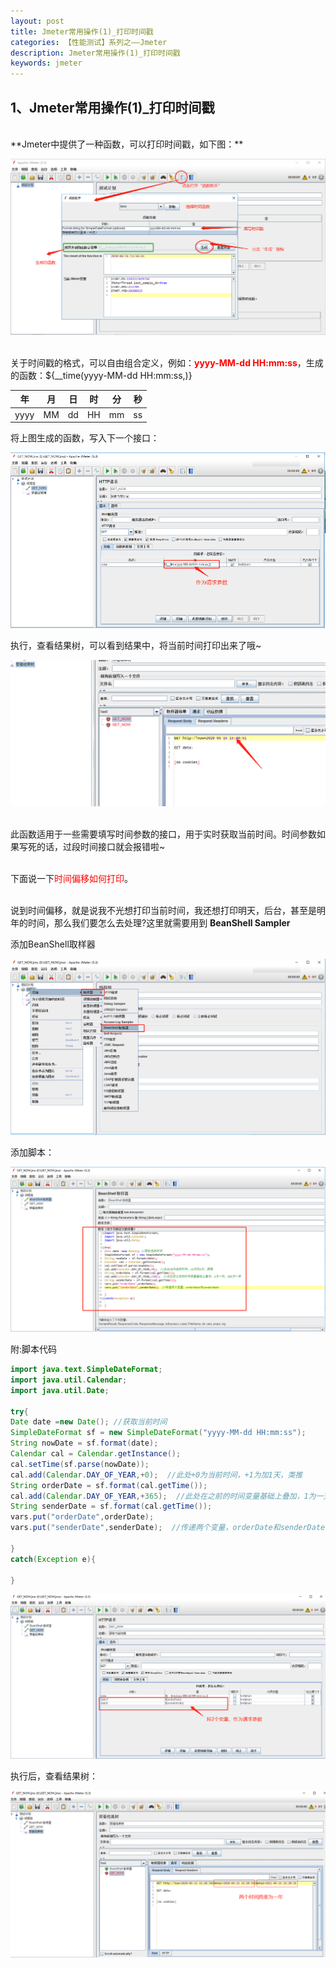 ```yaml
---
layout: post
title: Jmeter常用操作(1)_打印时间戳
categories: 【性能测试】系列之——Jmeter
description: Jmeter常用操作(1)_打印时间戳
keywords: jmeter
---
```


## 1、Jmeter常用操作(1)_打印时间戳

<br/>
**Jmeter中提供了一种函数，可以打印时间戳，如下图：**

![image-20200616150259736](https://github.com/nnnnmkaka/nnnnmkaka.github.io/blob/master/images/posts/Jmeter/2020-06-16-jmeter-Print%20timestamp_1.png?raw=true)

<br/>关于时间戳的格式，可以自由组合定义，例如：**<font color=red>yyyy-MM-dd HH:mm:ss</font>**，生成的函数：${__time(yyyy-MM-dd HH:mm:ss,)}

|  年  |  月  |  日  |  时  |  分  |  秒  |
| :--: | :----: | :----: | :----: | :----: | :----: |
| yyyy |  MM  |  dd  |  HH  |  mm  |  ss  |



将上图生成的函数，写入下一个接口：

![image-20200616154310388](https://github.com/nnnnmkaka/nnnnmkaka.github.io/blob/master/images/posts/Jmeter/2020-06-16-jmeter-Print%20timestamp_3.png?raw=true)

执行，查看结果树，可以看到结果中，将当前时间打印出来了哦~

![image-20200616154426444](https://github.com/nnnnmkaka/nnnnmkaka.github.io/blob/master/images/posts/Jmeter/2020-06-16-jmeter-Print%20timestamp_4.png?raw=true.png)

<br/>
此函数适用于一些需要填写时间参数的接口，用于实时获取当前时间。时间参数如果写死的话，过段时间接口就会报错啦~<br/>

<br/>下面说一下<font color=red>时间偏移如何打印</font>。

<br/>说到时间偏移，就是说我不光想打印当前时间，我还想打印明天，后台，甚至是明年的时间，那么我们要怎么去处理?这里就需要用到 **BeanShell Sampler**



添加BeanShell取样器

![image-20200616155451772](https://github.com/nnnnmkaka/nnnnmkaka.github.io/blob/master/images/posts/Jmeter/2020-06-16-jmeter-Print%20timestamp_6.png?raw=true)

添加脚本：

![image-20200616161549491](https://github.com/nnnnmkaka/nnnnmkaka.github.io/blob/master/images/posts/Jmeter/2020-06-16-jmeter-Print%20timestamp_7.png?raw=true)

附:脚本代码
```java
import java.text.SimpleDateFormat;
import java.util.Calendar;
import java.util.Date;

try{
Date date =new Date(); //获取当前时间
SimpleDateFormat sf = new SimpleDateFormat("yyyy-MM-dd HH:mm:ss");
String nowDate = sf.format(date);
Calendar cal = Calendar.getInstance();
cal.setTime(sf.parse(nowDate));
cal.add(Calendar.DAY_OF_YEAR,+0);  //此处+0为当前时间，+1为加1天，类推
String orderDate = sf.format(cal.getTime());
cal.add(Calendar.DAY_OF_YEAR,+365);  //此处在之前的时间变量基础上叠加，1为一天，365为一年
String senderDate = sf.format(cal.getTime());
vars.put("orderDate",orderDate);
vars.put("senderDate",senderDate);  //传递两个变量，orderDate和senderDate

}
catch(Exception e){

}
```

![image-20200616161933144](https://github.com/nnnnmkaka/nnnnmkaka.github.io/blob/master/images/posts/Jmeter/2020-06-16-jmeter-Print%20timestamp_8.png?raw=true)

执行后，查看结果树：

![image-20200616162300701](https://github.com/nnnnmkaka/nnnnmkaka.github.io/blob/master/images/posts/Jmeter/2020-06-16-jmeter-Print%20timestamp_9.png?raw=true)